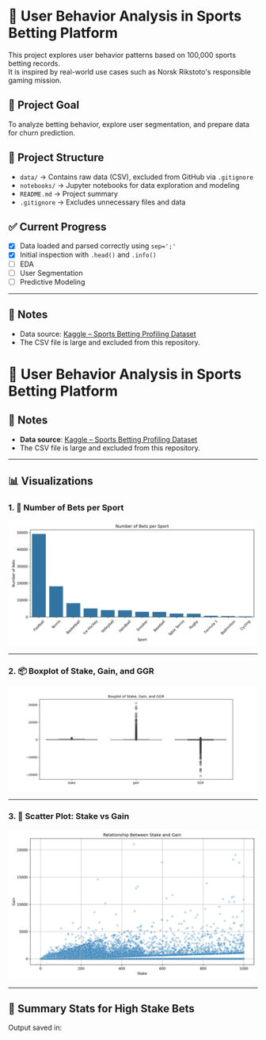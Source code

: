 # 🎯 User Behavior Analysis in Sports Betting Platform

This project explores user behavior patterns based on 100,000 sports betting records.  
It is inspired by real-world use cases such as Norsk Rikstoto's responsible gaming mission.

## 🧪 Project Goal
To analyze betting behavior, explore user segmentation, and prepare data for churn prediction.

## 📂 Project Structure

- `data/` → Contains raw data (CSV), excluded from GitHub via `.gitignore`
- `notebooks/` → Jupyter notebooks for data exploration and modeling
- `README.md` → Project summary
- `.gitignore` → Excludes unnecessary files and data

## ✅ Current Progress

- [x] Data loaded and parsed correctly using `sep=';'`
- [x] Initial inspection with `.head()` and `.info()`
- [ ] EDA
- [ ] User Segmentation
- [ ] Predictive Modeling

---

## 📌 Notes

- Data source: [Kaggle – Sports Betting Profiling Dataset](https://www.kaggle.com/datasets/emiliencoicaud/sports-betting-profiling-dataset)
- The CSV file is large and excluded from this repository.

# 🧠 User Behavior Analysis in Sports Betting Platform

## 📌 Notes

- **Data source**: [Kaggle – Sports Betting Profiling Dataset](https://www.kaggle.com/datasets/emiliocindolo/sports-betting-profiling-dataset)
- The CSV file is large and excluded from this repository.

---

## 📊 Visualizations

### 1. 📌 Number of Bets per Sport
![Bets per Sport](notebooks/plots/bets_per_sport.png)

---

### 2. 📦 Boxplot of Stake, Gain, and GGR
![Boxplot of Stake, Gain, and GGR](notebooks/plots/boxplot_stake_gain_ggr.png)

---

### 3. 🧪 Scatter Plot: Stake vs Gain
![Scatter Plot](notebooks/plots/stake_vs_gain.png)

---

## 📂 Summary Stats for High Stake Bets
Output saved in:





  
